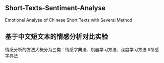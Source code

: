 ## Short-Texts-Sentiment-Analyse
Emotional Analyse of Chinese Short Texts with Several Method

## 基于中文短文本的情感分析对比实验
情感分析的方法大概分为三类：情感字典法、机器学习方法、深度学习方法
#情感字典法
